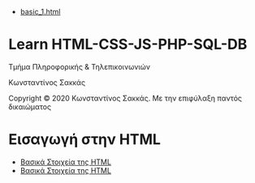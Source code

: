 * [basic_1.html](./basic_1.html)   


<html>
<body>
<h1> Learn HTML-CSS-JS-PHP-SQL-DB</h1>
<p> Τμήμα Πληροφορικής & Τηλεπικοινωνιών </p>
<p> Κωνσταντίνος Σακκάς</p>
  <p>Copyright © 2020 Κωνσταντίνος Σακκάς. Με την επιφύλαξη παντός δικαιώματος</p>
  <h1></h1>

<h1>Εισαγωγή στην HTML</h1>
<ul>
<li><a href="/Εισαγωγή στην HTML/basic_1.html" target="_blank">Βασικά Στοιχεία της HTML </a></li>


<li><a href="">Βασικά Στοιχεία της HTML </a></li>

</ul>
</body>
</html>